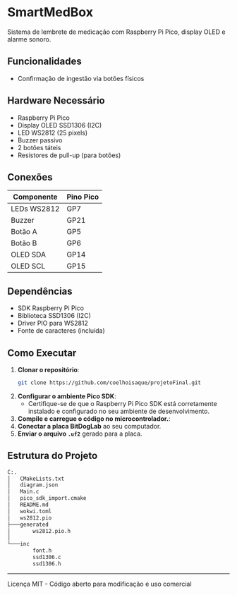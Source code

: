 
# SmartMedBox

Sistema de lembrete de medicação com Raspberry Pi Pico, display OLED e alarme sonoro.

## Funcionalidades
<!-- - Alarme programável para horários de medicação (3 horários/dia)
- Notificação visual via LED RGB (WS2812) e display OLED
- Alerta sonoro com buzzer PWM -->
- Confirmação de ingestão via botões físicos
<!-- - Interface em tempo real com RTC simulado -->

## Hardware Necessário
- Raspberry Pi Pico
- Display OLED SSD1306 (I2C)
- LED WS2812 (25 pixels)
- Buzzer passivo
- 2 botões táteis
- Resistores de pull-up (para botões)

## Conexões
| Componente       | Pino Pico |
|------------------|-----------|
| LEDs WS2812       | GP7       |
| Buzzer           | GP21      |
| Botão A          | GP5       |
| Botão B          | GP6       |
| OLED SDA         | GP14      |
| OLED SCL         | GP15      |

## Dependências
- SDK Raspberry Pi Pico
- Biblioteca SSD1306 (I2C)
- Driver PIO para WS2812
- Fonte de caracteres (incluída)

## Como Executar
1. **Clonar o repositório**:
   ```bash
   git clone https://github.com/coelhoisaque/projetoFinal.git
   ```
2. **Configurar o ambiente Pico SDK**:
   - Certifique-se de que o Raspberry Pi Pico SDK está corretamente instalado e configurado no seu ambiente de desenvolvimento.
3. **Compile e carregue o código no microcontrolador.**:
4. **Conectar a placa BitDogLab** ao seu computador.
5. **Enviar o arquivo `.uf2`** gerado para a placa.

## Estrutura do Projeto

```bash
C:.
│   CMakeLists.txt
│   diagram.json
│   Main.c
│   pico_sdk_import.cmake
│   README.md
│   wokwi.toml
│   ws2812.pio
├───generated
│       ws2812.pio.h
│
└───inc
        font.h
        ssd1306.c
        ssd1306.h
```
---
Licença MIT - Código aberto para modificação e uso comercial
